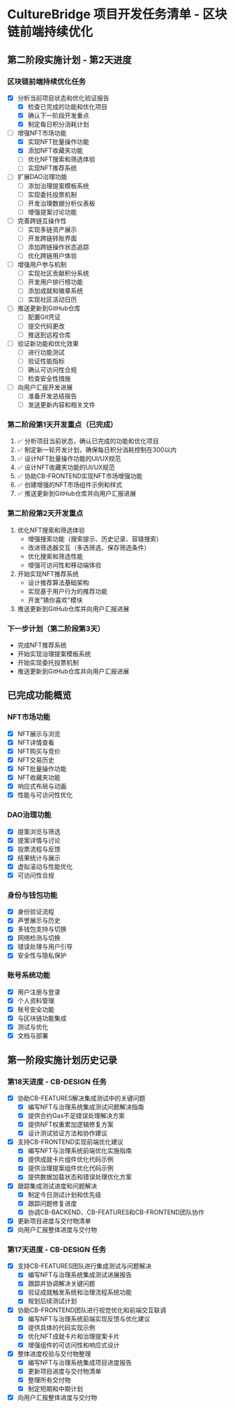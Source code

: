 # CultureBridge 项目开发任务清单 - 区块链前端持续优化

## 第二阶段实施计划 - 第2天进度

### 区块链前端持续优化任务
- [x] 分析当前项目状态和优化验证报告
  - [x] 检查已完成的功能和优化项目
  - [x] 确认下一阶段开发重点
  - [x] 制定每日积分消耗计划
- [ ] 增强NFT市场功能
  - [x] 实现NFT批量操作功能
  - [x] 添加NFT收藏夹功能
  - [ ] 优化NFT搜索和筛选体验
  - [ ] 实现NFT推荐系统
- [ ] 扩展DAO治理功能
  - [ ] 添加治理提案模板系统
  - [ ] 实现委托投票机制
  - [ ] 开发治理数据分析仪表板
  - [ ] 增强提案讨论功能
- [ ] 完善跨链互操作性
  - [ ] 实现多链资产展示
  - [ ] 开发跨链转账界面
  - [ ] 添加跨链操作状态追踪
  - [ ] 优化跨链用户体验
- [ ] 增强用户参与机制
  - [ ] 实现社区贡献积分系统
  - [ ] 开发用户排行榜功能
  - [ ] 添加成就和徽章系统
  - [ ] 实现社区活动日历
- [ ] 推送更新到GitHub仓库
  - [ ] 配置Git凭证
  - [ ] 提交代码更改
  - [ ] 推送到远程仓库
- [ ] 验证新功能和优化效果
  - [ ] 进行功能测试
  - [ ] 验证性能指标
  - [ ] 确认可访问性合规
  - [ ] 检查安全性措施
- [ ] 向用户汇报开发进展
  - [ ] 准备开发总结报告
  - [ ] 发送更新内容和相关文件

### 第二阶段第1天开发重点（已完成）
1. ✅ 分析项目当前状态，确认已完成的功能和优化项目
2. ✅ 制定新一轮开发计划，确保每日积分消耗控制在300以内
3. ✅ 设计NFT批量操作功能的UI/UX规范
4. ✅ 设计NFT收藏夹功能的UI/UX规范
5. ✅ 协助CB-FRONTEND实现NFT市场增强功能
6. ✅ 创建增强的NFT市场组件示例和样式
7. ✅ 推送更新到GitHub仓库并向用户汇报进展

### 第二阶段第2天开发重点
1. 优化NFT搜索和筛选体验
   - 增强搜索功能（搜索提示、历史记录、容错搜索）
   - 改进筛选器交互（多选筛选、保存筛选条件）
   - 优化搜索和筛选性能
   - 增强可访问性和移动端体验
2. 开始实现NFT推荐系统
   - 设计推荐算法基础架构
   - 实现基于用户行为的推荐功能
   - 开发"猜你喜欢"模块
3. 推送更新到GitHub仓库并向用户汇报进展

### 下一步计划（第二阶段第3天）
- 完成NFT推荐系统
- 开始实现治理提案模板系统
- 开始实现委托投票机制
- 推送更新到GitHub仓库并向用户汇报进展

## 已完成功能概览

### NFT市场功能
- [x] NFT展示与浏览
- [x] NFT详情查看
- [x] NFT购买与竞价
- [x] NFT交易历史
- [x] NFT批量操作功能
- [x] NFT收藏夹功能
- [x] 响应式布局与动画
- [x] 性能与可访问性优化

### DAO治理功能
- [x] 提案浏览与筛选
- [x] 提案详情与讨论
- [x] 投票流程与反馈
- [x] 结果统计与展示
- [x] 虚拟滚动与性能优化
- [x] 可访问性合规

### 身份与钱包功能
- [x] 身份验证流程
- [x] 声誉展示与历史
- [x] 多钱包支持与切换
- [x] 网络检测与切换
- [x] 错误处理与用户引导
- [x] 安全性与隐私保护

### 账号系统功能
- [x] 用户注册与登录
- [x] 个人资料管理
- [x] 账号安全功能
- [x] 与区块链功能集成
- [x] 测试与优化
- [x] 文档与部署

## 第一阶段实施计划历史记录

### 第18天进度 - CB-DESIGN 任务
- [x] 协助CB-FEATURES解决集成测试中的关键问题
  - [x] 编写NFT与治理系统集成测试问题解决指南
  - [x] 提供合约Gas不足错误处理解决方案
  - [x] 提供NFT权重累加逻辑修复方案
  - [x] 设计测试验证方法和协作建议
- [x] 支持CB-FRONTEND实现前端优化建议
  - [x] 编写NFT与治理系统前端优化实施指南
  - [x] 提供成就卡片组件优化代码示例
  - [x] 提供治理提案组件优化代码示例
  - [x] 提供数据加载状态和错误处理优化方案
- [x] 跟踪集成测试进度和问题解决
  - [x] 制定今日测试计划和优先级
  - [x] 跟踪问题修复进度
  - [x] 协调CB-BACKEND、CB-FEATURES和CB-FRONTEND团队协作
- [x] 更新项目进度与交付物清单
- [x] 向用户汇报整体进度与交付物

### 第17天进度 - CB-DESIGN 任务
- [x] 支持CB-FEATURES团队进行集成测试与问题解决
  - [x] 编写NFT与治理系统集成测试进展报告
  - [x] 跟踪并协调解决关键问题
  - [x] 验证成就触发系统和治理流程系统功能
  - [x] 规划后续测试计划
- [x] 协助CB-FRONTEND团队进行视觉优化和前端交互联调
  - [x] 编写NFT与治理系统前端实现反馈与优化建议
  - [x] 提供具体的代码实现示例
  - [x] 优化NFT成就卡片和治理提案卡片
  - [x] 增强组件的可访问性和响应式设计
- [x] 整体进度校验与交付物整理
  - [x] 编写NFT与治理系统集成项目进度报告
  - [x] 更新项目进度与交付物清单
  - [x] 整理所有交付物
  - [x] 制定短期和中期计划
- [x] 向用户汇报整体进度与交付物
